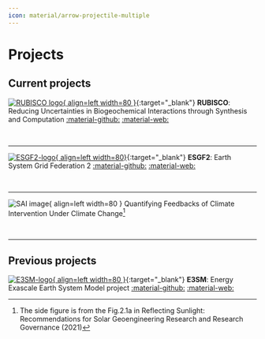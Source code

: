 ```yaml
---
icon: material/arrow-projectile-multiple
---
```


# Projects
<!-- md:version 0.1.0 -->
<!-- md:plugin [glightbox] -->


## __Current projects__

[![RUBISCO logo](https://avatars.githubusercontent.com/u/36375040?s=200&v=4){ align=left width=80 }](https://bgc-feedbacks.org){:target="_blank"}
__RUBISCO__: Reducing Uncertainties in Biogeochemical Interactions through Synthesis and Computation [:material-github:](https://github.com/rubisco-sfa)
[:material-web:](https://bgc-feedbacks.org)

<br>

---

[![ESGF2-logo](https://avatars.githubusercontent.com/u/84809734?s=200&v=4){ align=left width=80}](https://nvcl.energy.gov/activity/earth-system-grid-federation-2){:target="_blank"}
__ESGF2__: Earth System Grid Federation 2 
[:material-github:](https://github.com/esgf2-us)
[:material-web:](https://esgf2-us.github.io/)

<br>

---

![SAI image](https://nap.nationalacademies.org/openbook/25762/xhtml/images/img-48-1.jpg){ align=left width=80 } Quantifying Feedbacks of Climate Intervention Under Climate Change[^1]
<!-- from the Fig.2.1a in Reflecting Sunlight: Recommendations for Solar Geoengineering Research and Research Governance (2021) -->

<br>

---

## __Previous projects__


[![E3SM-logo](https://e3sm.org/wp-content/uploads/2023/05/E3SM_Logo.png){ align=left width=80 }](https://e3sm.org){:target="_blank"}
__E3SM__: Energy Exascale Earth System Model project
[:material-github:](https://github.com/E3SM-project/E3SM)
[:material-web:](https://e3sm.org)



<!-- - [publications] -->


<!-- [publications]: ../publications/index.md#Publications -->


[^1]: The side figure is from the Fig.2.1a in Reflecting Sunlight: Recommendations for Solar Geoengineering Research and Research Governance (2021)
